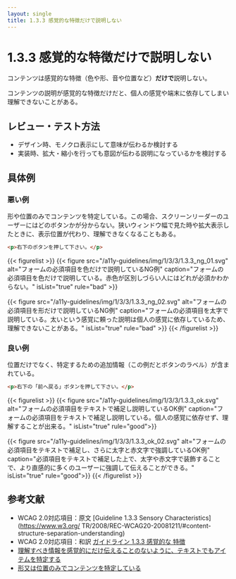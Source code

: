 ```yaml
---
layout: single
title: 1.3.3 感覚的な特徴だけで説明しない
---
```


# 1.3.3 感覚的な特徴だけで説明しない

コンテンツは感覚的な特徴（色や形、音や位置など）**だけで**説明しない。

コンテンツの説明が感覚的な特徴だけだと、個人の感覚や端末に依存してしまい理解できないことがある。

## レビュー・テスト方法

- デザイン時、モノクロ表示にして意味が伝わるか検討する
- 実装時、拡大・縮小を行っても意図が伝わる説明になっているかを検討する

## 具体例

### 悪い例

形や位置のみでコンテンツを特定している。この場合、スクリーンリーダーのユーザーにはどのボタンかが分からない。狭いウィンドウ幅で見た時や拡大表示したときに、表示位置が代わり、理解できなくなることもある。

```html
<p>右下のボタンを押して下さい。</p>
```

{{< figurelist >}}
  {{< figure
    src="/a11y-guidelines/img/1/3/3/1.3.3_ng_01.svg"
    alt="フォームの必須項目を色だけで説明しているNG例"
    caption="フォームの必須項目を色だけで説明している。赤色が区別しづらい人にはどれが必須かわからない。"
    isList="true"
    rule="bad" >}}

  {{< figure
    src="/a11y-guidelines/img/1/3/3/1.3.3_ng_02.svg"
    alt="フォームの必須項目を形だけで説明しているNG例"
    caption="フォームの必須項目を太字で説明している。太いという感覚に頼った説明は個人の感覚に依存しているため、理解できないことがある。"
    isList="true"
    rule="bad" >}}
{{< /figurelist >}}
### 良い例

位置だけでなく、特定するための追加情報（この例だとボタンのラベル）が含まれている。

```html
<p>右下の「前へ戻る」ボタンを押して下さい。</p>
```

{{< figurelist >}}
  {{< figure
    src="/a11y-guidelines/img/1/3/3/1.3.3_ok.svg"
    alt="フォームの必須項目をテキストで補足し説明しているOK例"
    caption="フォームの必須項目をテキストで補足し説明している。個人の感覚に依存せず、理解することが出来る。"
    isList="true"
    rule="good">}}
  
  {{< figure
    src="/a11y-guidelines/img/1/3/3/1.3.3_ok_02.svg"
    alt="フォームの必須項目をテキストで補足し、さらに太字と赤文字で強調しているOK例"
    caption="必須項目をテキストで補足した上で、太字や赤文字で装飾することで、より直感的に多くのユーザーに強調して伝えることができる。"
    isList="true"
    rule="good">}}
{{< /figurelist >}}

## 参考文献

- WCAG 2.0対応項目：原文 [Guideline 1.3.3 Sensory Characteristics](https://www.w3.org/
  TR/2008/REC-WCAG20-20081211/#content-structure-separation-understanding)
- WCAG 2.0対応項目：和訳 [ガイドライン 1.3.3 感覚的な
特徴](https://waic.jp/docs/WCAG20/Overview.html#content-structure-separation-understanding)
- [理解すべき情報を感覚的にだけ伝えることのないように、テキストでもアイテムを特定する](https://waic.jp/docs/WCAG-TECHS/G96.html)
- [形又は位置のみでコンテンツを特定している](https://waic.jp/docs/WCAG-TECHS/F14.html)
